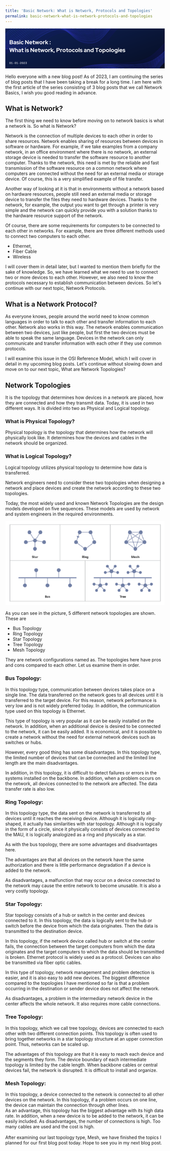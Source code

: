 ```yaml
---
title: 'Basic Network: What is Network, Protocols and Topologies'
permalink: basic-network-what-is-network-protocols-and-topologies
---
```


![HEAD](https://raw.githubusercontent.com/EyupErgin/eyupergin.github.io/main/images/Basic-Network-1.png)

Hello everyone with a new blog post! As of 2023, I am continuing the series of blog posts that I have been taking a break for a long time. I am here with the first article of the series consisting of 3 blog posts that we call Network Basics, I wish you good reading in advance.
## What is Network?

The first thing we need to know before moving on to network basics is what a network is. So what is Network?

Network is the connection of multiple devices to each other in order to share resources. Network enables sharing of resources between devices in software or hardware. For example, if we take examples from a company network, in an office environment where there is no network, an external storage device is needed to transfer the software resource to another computer. Thanks to the network, this need is met by the reliable and fast transmission of the software resource on a common network where computers are connected without the need for an external media or storage device. Of course, this is a very simplified example of file transfer.

Another way of looking at it is that in environments without a network based on hardware resources, people still need an external media or storage device to transfer the files they need to hardware devices. Thanks to the network, for example, the output you want to get through a printer is very simple and the network can quickly provide you with a solution thanks to the hardware resource support of the network. 

Of course, there are some requirements for computers to be connected to each other in networks. For example, there are three different methods used to connect two computers to each other. 

- Ethernet,
- Fiber Cable
- Wireless

I will cover them in detail later, but I wanted to mention them briefly for the sake of knowledge. So, we have learned what we need to use to connect two or more devices to each other. However, we also need to know the protocols necessary to establish communication between devices. So let's continue with our next topic, Network Protocols.

## What is a Network Protocol?

As everyone knows, people around the world need to know common languages in order to talk to each other and transfer information to each other. Network also works in this way. The network enables communication between two devices, just like people, but first the two devices must be able to speak the same language. Devices in the network can only communicate and transfer information with each other if they use common protocols. 

I will examine this issue in the OSI Reference Model, which I will cover in detail in my upcoming blog posts. Let's continue without slowing down and move on to our next topic, What are Network Topologies?

## Network Topologies

It is the topology that determines how devices in a network are placed, how they are connected and how they transmit data. Today, it is used in two different ways. It is divided into two as Physical and Logical topology. 

### What is Physical Topology?

Physical topology is the topology that determines how the network will physically look like. It determines how the devices and cables in the network should be organized.

### What is Logical Topology?

Logical topology utilizes physical topology to determine how data is transferred.

Network engineers need to consider these two topologies when designing a network and place devices and create the network according to these two topologies. 

Today, the most widely used and known Network Topologies are the design models developed on five sequences. These models are used by network and system engineers in the required environments.

<img style="text-align:center" src="https://raw.githubusercontent.com/EyupErgin/eyupergin.github.io/main/images/topologies.png">

As you can see in the picture, 5 different network topologies are shown. These are

- Bus Topology
- Ring Topology
- Star Topology
- Tree Topology
- Mesh Topology

They are network configurations named as. The topologies here have pros and cons compared to each other. Let us examine them in order.

### Bus Topology:

In this topology type, communication between devices takes place on a single line. The data transferred on the network goes to all devices until it is transferred to the target device. For this reason, network performance is very low and is not widely preferred today. In addition, the communication type used on this topology is Ethernet. 

This type of topology is very popular as it can be easily installed on the network. In addition, when an additional device is desired to be connected to the network, it can be easily added. It is economical, and it is possible to create a network without the need for external network devices such as switches or hubs. 

However, every good thing has some disadvantages. In this topology type, the limited number of devices that can be connected and the limited line length are the main disadvantages.

In addition, in this topology, it is difficult to detect failures or errors in the systems installed on the backbone. In addition, when a problem occurs on the network, all devices connected to the network are affected. The data transfer rate is also low.

### Ring Topology:

In this topology type, the data sent on the network is transferred to all devices until it reaches the receiving device. Although it is logically ring-shaped, it actually has similarities with star topology. Although it is logically in the form of a circle, since it physically consists of devices connected to the MAU, it is logically analogized as a ring and physically as a star.

As with the bus topology, there are some advantages and disadvantages here. 

The advantages are that all devices on the network have the same authorization and there is little performance degradation if a device is added to the network.

As disadvantages, a malfunction that may occur on a device connected to the network may cause the entire network to become unusable. It is also a very costly topology.

### Star Topology:

Star topology consists of a hub or switch in the center and devices connected to it. In this topology, the data is logically sent to the hub or switch before the device from which the data originates. Then the data is transmitted to the destination device. 

In this topology, if the network device called hub or switch at the center fails, the connection between the target computers from which the data originates and the target computers to which the data should be transmitted is broken. Ethernet protocol is widely used as a protocol. Devices can also be transmitted via fiber optic cables.

In this type of topology, network management and problem detection is easier, and it is also easy to add new devices. The biggest difference compared to the topologies I have mentioned so far is that a problem occurring in the destination or sender device does not affect the network. 

As disadvantages, a problem in the intermediary network device in the center affects the whole network. It also requires more cable connections.

### Tree Topology:

In this topology, which we call tree topology, devices are connected to each other with two different connection points. This topology is often used to bring together networks in a star topology structure at an upper connection point. Thus, networks can be scaled up. 

The advantages of this topology are that it is easy to reach each device and the segments they form. The device boundary of each intermediate topology is limited by the cable length. When backbone cables or central devices fail, the network is disrupted. It is difficult to install and organize. 

### Mesh Topology:

In this topology, a device connected to the network is connected to all other devices on the network. In this topology, if a problem occurs on one line, the device can maintain the connection through other lines. <br>
As an advantage, this topology has the biggest advantage with its high data rate. In addition, when a new device is to be added to the network, it can be easily included.
As disadvantages, the number of connections is high. Too many cables are used and the cost is high.
<br><br>
After examining our last topology type, Mesh, we have finished the topics I planned for our first blog post today. Hope to see you in my next blog post.
